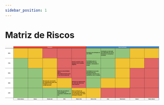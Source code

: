 ```yaml
---
sidebar_position: 1
---
```


# Matriz de Riscos
![Matriz de Risco Andevs](./img/matriz_de_risco.png)